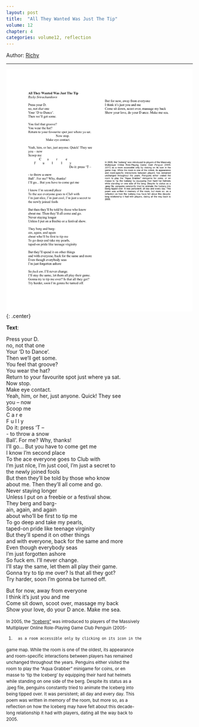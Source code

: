 ```yaml
---
layout: post
title:  "All They Wanted Was Just The Tip"
volume: 12
chapter: 4
categories: volume12, reflection
---
```


Author: [Richy](https://socirichi.wixsite.com/digitother/about)

<hr/>

![poem](/assets/img/richy.png){: .center}


**Text**:  
  
  
Press your D.  
no, not that one  
Your ‘D to Dance’.  
Then we’ll get some.  
You feel that groove?  
You wear the hat?  
Return to your favourite spot just where ya sat.  
Now stop.  
Make eye contact.  
Yeah, him, or her, just anyone. Quick! They see  
you – now  
Scoop me  
C a r e  
F u l l y  
Do it: press ‘T –  
\- to throw a snow  
Ball’. For me? Why, thanks!  
I’ll go... But you have to come get me  
I know I’m second place  
To the ace everyone goes to Club with  
I’m just nIce, I’m just cool, I’m just a secret to  
the newly joined fools  
But then they’ll be told by those who know  
about me. Then they’ll all come and go.  
Never staying longer  
Unless I put on a freebie or a festival show.  
They berg and barg-  
ain, again, and again  
about who’ll be first to tip me  
To go deep and take my pearls,  
taped-on pride like teenage virginity  
But they’ll spend it on other things  
and with everyone, back for the same and more  
Even though everybody seas  
I’m just forgotten ashore  
So fuck em. I’ll never change.  
I’ll stay the same, let them all play their game.  
Gonna try to tip me over? Is that all they got?  
Try harder, soon I’m gonna be turned off.  
  
But for now, away from everyone  
I think it’s just you and me  
Come sit down, scoot over, massage my back  
Show your love, do your D ance. Make me sea.  
  
<small>In 2005, the [“Iceberg”](https://clubpenguin.fandom.com/wiki/Iceberg) was introduced to players of the Massively  
Multiplayer Online Role-Playing Game Club Penguin (2005-  
1)       as a room accessible only by clicking on its icon in the  
game map. While the room is one of the oldest, its appearance  
and room-specific interactions between players has remained  
unchanged throughout the years. Penguins either visited the  
room to play the “Aqua Grabber” minigame for coins, or en  
masse to ‘tip the Iceberg’ by equipping their hard hat helmets  
while standing on one side of the berg. Despite its status as a  
.jpeg file, penguins constantly tried to animate the Iceberg into  
being tipped over. It was persistent; all day and every day. This  
poem was written in memory of the room, but more so, as a  
reflection on how the Iceberg may have felt about this decade-  
long relationship it had with players, dating all the way back to  
2005.</small>